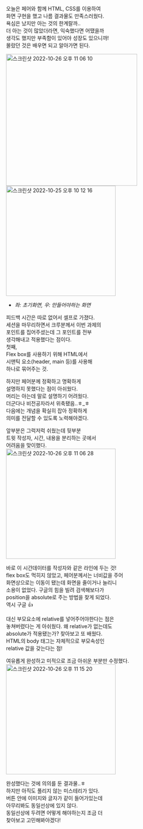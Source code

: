 오늘은 페어와 함께 HTML, CSS를 이용하여  
화면 구현을 했고 나름 결과물도 만족스러웠다.  
욕심은 났지만 아는 것의 한계랄까..  
더 아는 것이 많았더라면, 익숙했다면 어땠을까  
생각도 했지만 부족함이 있어야 성장도 있으니까!  
몰랐던 것은 배우면 되고 알아가면 된다.  

<img width="359" alt="스크린샷 2022-10-26 오후 11 06 10" src="https://user-images.githubusercontent.com/115622936/198053667-ff5735a3-ca07-411b-9739-83dfda50e1ec.png"><img width="300" alt="스크린샷 2022-10-25 오후 10 12 16" src="https://user-images.githubusercontent.com/115622936/198053697-46f91e03-1b62-41ed-9c5e-f89f93f2d318.png">

- *좌: 초기화면, 우: 만들어야하는 화면*

피드백 시간은 따로 없어서 셀프로 가졌다.  
세션을 마무리하면서 크루분께서 이번 과제의  
포인트를 집어주셨는데 그 포인트를 전부  
생각해내고 적용했다는 점이다.  
첫째,  
Flex box를 사용하기 위해 HTML에서  
시맨틱 요소(header, main 등)를 사용해  
하나로 묶어주는 것.  

하지만 페어분께 정확하고 명확하게  
설명하지 못했다는 점이 아쉬웠다.  
머리는 아는데 말로 설명하기 어려웠다.  
더군다나 비전공자라서 위축됐음..ㅎ_ㅎ  
다음에는 개념을 확실히 잡아 정확하게  
의미를 전달할 수 있도록 노력해야겠다.  

앞부분은 그럭저럭 쉬웠는데 뒷부분  
트윗 작성자, 시간, 내용을 분리하는 곳에서  
어려움을 맞이했다.  
<img width="300" alt="스크린샷 2022-10-26 오후 11 06 28" src="https://user-images.githubusercontent.com/115622936/198054617-1bdeab57-0b5c-4d54-a782-1c764692e84f.png">

바로 이 시간데이터를 작성자와 같은 라인에 두는 것!  
flex box도 먹히지 않았고, 페어분께서는 너비값을 주어  
화면상으로는 이동이 됐는데 화면을 줄이거나 늘리니  
소용이 없었다. 구글의 힘을 빌려 검색해보다가  
position을 absolute로 주는 방법을 찾게 되었다.  
역시 구글 👍  

대신 부모요소에 relative를 넣어주어야한다는 점은  
놓쳐버렸다는 게 아쉬웠다. 왜 relative가 없는데도  
absolute가 적용됐는가? 찾아보고 또 배웠다.  
HTML의 body 태그는 자체적으로 부모속성인  
relative 값을 갖는다는 점!

여유롭게 완성하고 미적으로 조금 아쉬운 부분만 수정했다.  
<img width="300" alt="스크린샷 2022-10-26 오후 11 15 20" src="https://user-images.githubusercontent.com/115622936/198058314-bfacbce4-858c-41a9-a6f5-e0526ab2a90d.png">
 
 완성했다는 것에 의의를 둔 결과물..ㅎ  
 하지만 아직도 풀리지 않는 미스테리가 있다.  
 버튼 안에 이미지와 글자가 같이 들어가있는데  
 아무리봐도 동일선상에 있지 않다.  
 동일선상에 두려면 어떻게 해야하는지 조금 더  
 찾아보고 고민해봐야겠다!
